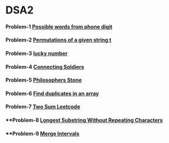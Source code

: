 # DSA2

#### Problem-1 [Possible words from phone digit](https://practice.geeksforgeeks.org/problems/possible-words-from-phone-digits-1587115620/1)
#### Problem-2 [Permutations of a given string t](https://practice.geeksforgeeks.org/problems/permutations-of-a-given-string2041/1/?page=1&category[]=Recursion&sortBy=submissions)
#### Problem-3 [lucky number ](https://practice.geeksforgeeks.org/problems/lucky-numbers2911/1/?page=1&category[]=Recursion&sortBy=submissions)
#### Problem-4 [Connecting Soldiers](https://www.codechef.com/problems/NOKIA)
#### Problem-5 [Philosophers Stone](https://www.codechef.com/problems/ALORA1)
#### Problem-6 [Find duplicates in an array](https://practice.geeksforgeeks.org/problems/find-duplicates-in-an-array/1/?category[]=Arrays&category[]=Arrays&company[]=Amazon&company[]=Amazon&problemType=functional&difficulty[]=0&difficulty[]=1&page=1&sortBy=submissions&query=category[]Arrayscompany[]AmazonproblemTypefunctionaldifficulty[]0difficulty[]1page1sortBysubmissionscompany[]Amazoncategory[]Arrays)

#### Problem-7 [Two Sum Leetcode](https://leetcode.com/problems/add-two-numbers)

#### **Problem-8 [Longest Substring Without Repeating Characters](https://leetcode.com/problems/longest-substring-without-repeating-characters/)

#### **Problem-9 [Merge Intervals](https://www.interviewbit.com/problems/merge-intervals/)



